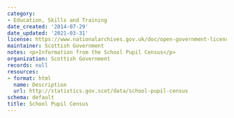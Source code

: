 ```yaml
---
category:
- Education, Skills and Training
date_created: '2014-07-29'
date_updated: '2021-03-31'
license: https://www.nationalarchives.gov.uk/doc/open-government-licence/version/3/
maintainer: Scottish Government
notes: <p>Information from the School Pupil Census</p>
organization: Scottish Government
records: null
resources:
- format: html
  name: Description
  url: http://statistics.gov.scot/data/school-pupil-census
schema: default
title: School Pupil Census
---
```

